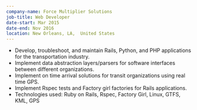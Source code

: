 ```yaml
---
company-name: Force Multiplier Solutions
job-title: Web Developer
date-start: Mar 2015
date-end: Nov 2016
location: New Orleans, LA,  United States
---
```

* Develop, troubleshoot, and maintain Rails, Python, and PHP applications for the transportation industry.
* Implement data abstraction layers/parsers for software interfaces between different organizations.
* Implement on time arrival solutions for transit organizations using real time GPS.
* Implement Rspec tests and Factory girl factories for Rails applications.
* Technologies used: Ruby on Rails, Rspec, Factory Girl, Linux, GTFS, KML, GPS